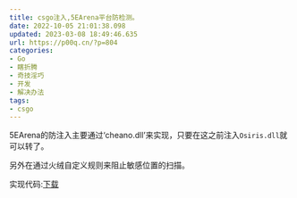 ```yaml
---
title: csgo注入,5EArena平台防检测。
date: 2022-10-05 21:01:38.098
updated: 2023-03-08 18:49:46.635
url: https://p00q.cn/?p=804
categories: 
- Go
- 瞎折腾
- 奇技淫巧
- 开发
- 解决办法
tags: 
- csgo
---
```


5EArena的防注入主要通过‘cheano.dll’来实现，只要在这之前注入`Osiris.dll`就可以转了。

另外在通过火绒自定义规则来阻止敏感位置的扫描。

实现代码:[下载](http://cloud.p00q.cn/s/bOSA)
